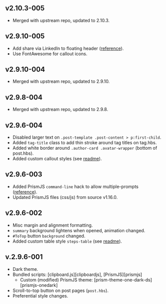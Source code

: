 ## v2.10.3-005
- Merged with upstream repo, updated to 2.10.3.

## v2.9.10-005
- Add share via LinkedIn to floating header ([reference][linkedin-share]).
- Use FontAwesome for callout icons.

[linkedin-share]: https://forum.ghost.org/t/additional-social-accounts-in-general-settings/750/24

## v2.9.10-004
- Merged with upstream repo, updated to 2.9.10.

## v2.9.8-004
- Merged with upstream repo, updated to 2.9.8.

## v2.9.6-004

- Disabled larger text on `.post-template .post-content > p:first-child`.
- Added `tag-title` class to add thin stroke around tag titles on tag.hbs.
- Added white border around `.author-card .avatar-wrapper` (bottom of post.hbs).
- Added custom callout styles (see [readme](readme.md#features)).

## v2.9.6-003

- Added PrismJS `command-line` hack to allow multiple-prompts ([reference][cmdline-hack]).
- Updated PrismJS files (css/js) from source v1.16.0.

[cmdline-hack]: https://github.com/PrismJS/prism/issues/1021#issuecomment-477791027

## v2.9.6-002

- Misc margin and alignment formatting.
- `summary` background lightens when opened, animation changed.
- `#ToTop` button `background` changed.
- Added custom table style `steps-table` (see [readme](readme.md#features)).

## v.2.9.6-001

- Dark theme.
- Bundled scripts: [clipboard.js][clipboardjs], [PrismJS][prismjs]
  - Custom (modified) PrismJS theme: [prism-theme-one-dark-ds][prismjs-onedark]
- Scroll-to-top button on post pages (`post.hbs`).
- Preferential style changes.